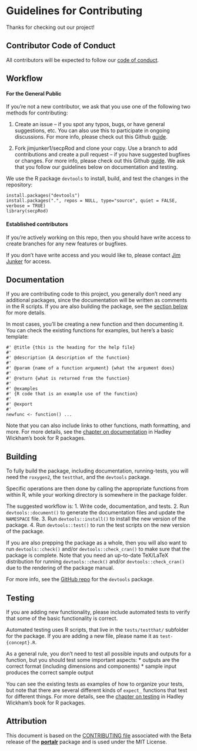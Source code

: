 # Guidelines for Contributing

Thanks for checking out our project!

## Contributor Code of Conduct

All contributors will be expected to follow our [code of
conduct](.github/CODE_OF_CONDUCT.md).

## Workflow

#### For the General Public

If you’re not a new contributor, we ask that you use one of the
following two methods for contributing:

1.  Create an issue – if you spot any typos, bugs, or have general
    suggestions, etc. You can also use this to participate in ongoing
    discussions. For more info, please check out this Github
    [guide](https://guides.github.com/features/issues/).

2.  Fork jimjunker1/secpRod and clone your copy. Use a branch to add
    contributions and create a pull request – if you have suggested
    bugfixes or changes. For more info, please check out this Github
    [guide](https://help.github.com/articles/about-pull-requests/). We
    ask that you follow our guidelines below on documentation and
    testing.

We use the R package `devtools` to install, build, and test the changes
in the repository:

    install.packages("devtools")
    install.packages(".", repos = NULL, type="source", quiet = FALSE, verbose = TRUE)
    library(secpRod)

#### Established contributors

If you’re actively working on this repo, then you should have write
access to create branches for any new features or bugfixes.

If you don’t have write access and you would like to, please contact
[Jim Junker](mailto:james.junker@unt.edu) for access.

## Documentation

If you are contributing code to this project, you generally don’t need
any additional packages, since the documentation will be written as
comments in the R scripts. If you are also building the package, see the
[section below](#building) for more details.

In most cases, you’ll be creating a new function and then documenting
it. You can check the existing functions for examples, but here’s a
basic template:

    #' @title {this is the heading for the help file}
    #'
    #' @description {A description of the function}
    #'
    #' @param {name of a function argument} {what the argument does}
    #'
    #' @return {what is returned from the function}
    #'
    #' @examples
    #' {R code that is an example use of the function}
    #'
    #' @export
    #'
    newfunc <- function() ...

Note that you can also include links to other functions, math
formatting, and more. For more details, see the [chapter on
documentation](http://r-pkgs.had.co.nz/man.html) in Hadley Wickham’s
book for R packages.

## Building

To fully build the package, including documentation, running-tests, you
will need the `roxygen2`, the `testthat`, and the `devtools` package.

Specific operations are then done by calling the appropriate functions
from within R, while your working directory is somewhere in the package
folder.

The suggested workflow is: 1. Write code, documentation, and tests. 2.
Run `devtools::document()` to generate the documentation files and
update the `NAMESPACE` file. 3. Run `devtools::install()` to install the
new version of the package. 4. Run `devtools::test()` to run the test
scripts on the new version of the package.

If you are also prepping the package as a whole, then you will also want
to run `devtools::check()` and/or `devtools::check_cran()` to make sure
that the package is complete. Note that you need an up-to-date TeX/LaTeX
distribution for running `devtools::check()` and/or
`devtools::check_cran()` due to the rendering of the package manual.

For more info, see the [GitHub repo](https://github.com/hadley/devtools)
for the `devtools` package.

## Testing

If you are adding new functionality, please include automated tests to
verify that some of the basic functionality is correct.

Automated testing uses R scripts, that live in the `tests/testthat/`
subfolder for the package. If you are adding a new file, please name it
as `test-{concept}.R`.

As a general rule, you don’t need to test all possible inputs and
outputs for a function, but you should test some important aspects: \*
outputs are the correct format (including dimensions and components) \*
sample input produces the correct sample output

You can see the existing tests as examples of how to organize your
tests, but note that there are several different kinds of `expect_`
functions that test for different things. For more details, see the
[chapter on testing](http://r-pkgs.had.co.nz/tests.html) in Hadley
Wickham’s book for R packages.

## Attribution

This document is based on the [CONTRIBUTING
file](https://github.com/weecology/portalr/blob/master/CONTRIBUTING.md)
associated with the Beta release of the
[**portalr**](https://github.com/weecology/portalr/) package and is used
under the MIT License.

